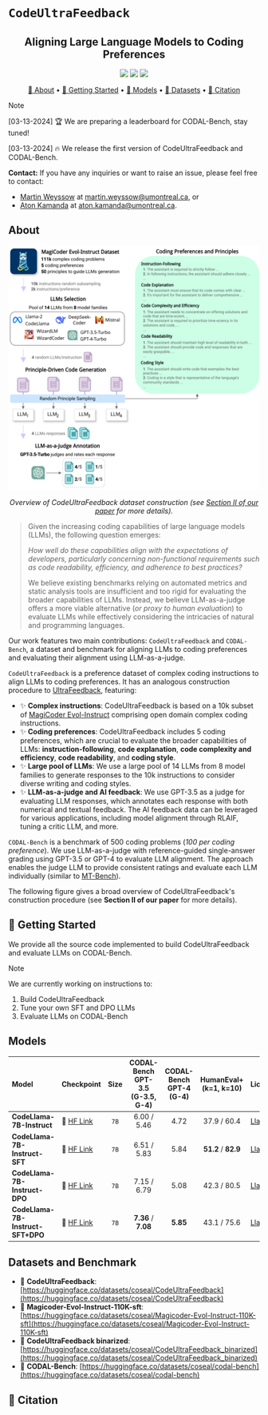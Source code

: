 # `CodeUltraFeedback`
<div align="center">

## **Aligning Large Language Models to Coding Preferences**

</div>

<p align="center">
    <a href="https://openreview.net/forum?id=1qvx610Cu7"><img src="https://img.shields.io/badge/ArXiV-ICSE'25-a55fed.svg"></a>
    <a href="https://huggingface.co/evalplus/"><img src="https://img.shields.io/badge/🤗%20Hugging%20Face-CodeUltraFeedback-%23ff8811.svg"></a>
    <a href="https://github.com/martin-wey/CodeUltraFeedback/blob/main/LICENSE"><img src="https://img.shields.io/github/license/martin-wey/CodeUltraFeedback"></a>
</p>

<p align="center">
    <a href="#-about">🤔 About</a> •
    <a href="#-getting-started">🚀 Getting Started</a> •
    <a href="#-models">🧠 Models</a> •
    <a href="#-datasets-and-benchmark">🤗 Datasets</a> •
    <a href="#-citation">📝 Citation</a>
</p>

> [!NOTE]
> 
> [03-13-2024] 🏆 We are preparing a leaderboard for CODAL-Bench, stay tuned!
>
> [03-13-2024] 🔥 We release the first version of CodeUltraFeedback and CODAL-Bench.

**Contact:** If you have any inquiries or want to raise an issue, please feel free to contact:
- [Martin Weyssow](https://martin-wey.github.io/) at [martin.weyssow@umontreal.ca](mailto:martin.weyssow@umontreal.ca), or
- [Aton Kamanda](https://atonkamanda.github.io/) at [aton.kamanda@umontreal.ca](mailto:aton.kamanda@umontreal.ca).

## About

<div align="center">

![Overview of CodeUltraFeedback](assets/CodeUltraFeedback.svg)

_Overview of CodeUltraFeedback dataset construction (see [Section II of our paper]() for more details)._
</div>

> Given the increasing coding capabilities of large language models (LLMs), the following question emerges:
> 
> _How well do these capabilities align with the expectations of developers, particularly concerning non-functional requirements such as code readability, efficiency, and adherence to best practices?_
>
> We believe existing benchmarks relying on automated metrics and static analysis tools are insufficient and too rigid for evaluating the broader capabilities of LLMs. 
> Instead, we believe LLM-as-a-judge offers a more viable alternative (_or proxy to human evaluation_) to evaluate LLMs while effectively considering the intricacies of natural and programming languages.

Our work features two main contributions: `CodeUltraFeedback` and `CODAL-Bench`, a dataset and benchmark for aligning LLMs to coding preferences and evaluating their alignment using LLM-as-a-judge.

`CodeUltraFeedback` is a preference dataset of complex coding instructions to align LLMs to coding preferences. 
It has an analogous construction procedure to [UltraFeedback](https://github.com/OpenBMB/UltraFeedback), featuring:

* ✨ **Complex instructions**: CodeUltraFeedback is based on a 10k subset of [MagiCoder Evol-Instruct](https://huggingface.co/datasets/ise-uiuc/Magicoder-Evol-Instruct-110K) comprising open domain complex coding instructions.
* ✨ **Coding preferences**: CodeUltraFeedback includes 5 coding preferences, which are crucial to evaluate the broader capabilities of LLMs: **instruction-following**, **code explanation**, **code complexity and efficiency**, **code readability**, and **coding style**.
* ✨ **Large pool of LLMs**: We use a large pool of 14 LLMs from 8 model families to generate responses to the 10k instructions to consider diverse writing and coding styles.
* ✨ **LLM-as-a-judge and AI feedback**: We use GPT-3.5 as a judge for evaluating LLM responses, which annotates each response with both numerical and textual feedback. The AI feedback data can be leveraged for various applications, including model alignment through RLAIF, tuning a critic LLM, and more.

`CODAL-Bench` is a benchmark of 500 coding problems (_100 per coding preference_). We use LLM-as-a-judge with reference-guided single-answer grading using GPT-3.5 or GPT-4 to evaluate LLM alignment. 
The approach enables the judge LLM to provide consistent ratings and evaluate each LLM individually (similar to [MT-Bench](https://github.com/lm-sys/FastChat/tree/main/fastchat/llm_judge)). 

The following figure gives a broad overview of CodeUltraFeedback's construction procedure (see **Section II of our paper** for more details).

## 🚀 Getting Started 

We provide all the source code implemented to build CodeUltraFeedback and evaluate LLMs on CODAL-Bench.

> [!NOTE]
> 
> We are currently working on instructions to:
> 1. Build CodeUltraFeedback
> 2. Tune your own SFT and DPO LLMs
> 3. Evaluate LLMs on CODAL-Bench

## Models

| Model                             | Checkpoint                                                                      | Size | CODAL-Bench GPT-3.5<br/>(G-3.5, G-4) | CODAL-Bench GPT-4 <br/>(G-4) | HumanEval+<br/>(k=1, k=10) | License                                      |
|:----------------------------------|:--------------------------------------------------------------------------------|:----:|:------------------------------------:|:----------------------------:|:--------------------------:|:---------------------------------------------|
| **CodeLlama-7B-Instruct**         | 🤗 [HF Link](https://huggingface.co/codellama/CodeLlama-7b-Instruct-hf)         | `7B` |             6.00 / 5.46              |             4.72             |        37.9 / 60.4         | [Llama2](https://ai.meta.com/llama/license/) |
| **CodeLlama-7B-Instruct-SFT**     | 🤗 [HF Link](https://huggingface.co/coseal/CodeLlama-7B-Instruct-sft-qlora)     | `7B` |             6.51 / 5.83              |             5.84             |    **51.2** / **82.9**     | [Llama2](https://ai.meta.com/llama/license/) |
| **CodeLlama-7B-Instruct-DPO**     | 🤗 [HF Link](https://huggingface.co/coseal/CodeLlama-7B-Instruct-dpo-qlora)     | `7B` |             7.15 / 6.79              |             5.08             |        42.3 / 80.5         | [Llama2](https://ai.meta.com/llama/license/) |
| **CodeLlama-7B-Instruct-SFT+DPO** | 🤗 [HF Link](https://huggingface.co/coseal/CodeLlama-7B-Instruct-sft-dpo-qlora) | `7B` |         **7.36** / **7.08**          |           **5.85**           |        43.1 / 75.6         | [Llama2](https://ai.meta.com/llama/license/) |

##  Datasets and Benchmark
- 🤗 **CodeUltraFeedback**: [https://huggingface.co/datasets/coseal/CodeUltraFeedback](https://huggingface.co/datasets/coseal/CodeUltraFeedback)
- 🤗 **Magicoder-Evol-Instruct-110K-sft**: [https://huggingface.co/datasets/coseal/Magicoder-Evol-Instruct-110K-sft](https://huggingface.co/datasets/coseal/Magicoder-Evol-Instruct-110K-sft)
- 🤗 **CodeUltraFeedback binarized**: [https://huggingface.co/datasets/coseal/CodeUltraFeedback_binarized](https://huggingface.co/datasets/coseal/CodeUltraFeedback_binarized)
- 🤗 **CODAL-Bench**: [https://huggingface.co/datasets/coseal/codal-bench](https://huggingface.co/datasets/coseal/codal-bench)

## 📝 Citation

